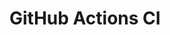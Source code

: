 # GitHub Actions CI





























































































































































































































































































































































































































































































































































































































































































































































































































































































































































































































































































































































































































































































































































































































































































































































































































































































































































































































































































































































































































































































































































































































































































































































































































































































































































































































































































































































































































































































